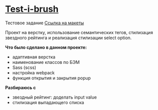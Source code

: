 # [Test-i-brush](https://yippeesmile.github.io/test-ibrush/) 

Тестовое задание [Ссылка на макеты](https://www.figma.com/file/Pqr5ItL4NrA9JFxXkHwOpt/%D0%A2%D0%B5%D1%81%D1%82%D0%BE%D0%B2%D0%BE%D0%B5-%D0%BD%D0%B0-%D0%B2%D0%B5%D1%80%D1%81%D1%82%D0%BA%D1%83-2.0-(%D0%BE%D0%BA%D1%82-23)?type=design&node-id=3112-411&mode=design&t=8CjX3iUGKP28agzb-0)

Проект на верстку, использование семантических тегов, стилизация звездного рейтинга и реализация стилизации select option.

**Что было сделано в данном проекте:**

* адаптивная верстка
* наименование классов по БЭМ
* Sass (scss)
* настройка webpack
* функция открытия и закрытия popup


**Разбираюсь с**

* звездный рейтинг: доделать input value
* стилизация выпадающего списка
